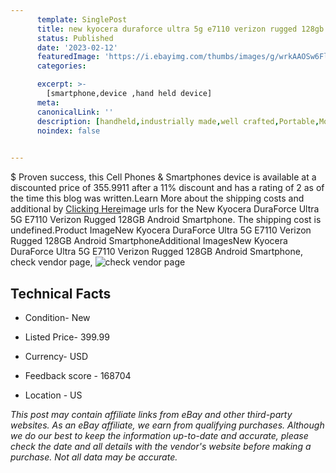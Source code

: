 ```yaml
---
      template: SinglePost
      title: new kyocera duraforce ultra 5g e7110 verizon rugged 128gb android smartphone
      status: Published
      date: '2023-02-12'
      featuredImage: 'https://i.ebayimg.com/thumbs/images/g/wrkAAOSw6FliVxwM/s-l225.jpg'
      categories: 

      excerpt: >-
        [smartphone,device ,hand held device]
      meta:
      canonicalLink: ''
      description: [handheld,industrially made,well crafted,Portable,Mobile,Compact,Convenient,Lightweight,Maneuverable,Man-portable,Miniature,Carriable,Hand-held,Light,Holdable,Transportable,Mobile device,Pocket-sized,On-the-go,Wireless,Cordless,Compact size,Convenient size, smartphone,device ,hand held device]
      noindex: false

        
---
```

$
    Proven success, this Cell Phones & Smartphones device is available at a discounted price of 355.9911 after a 11% discount and has a rating of 2 as of the time this blog was written.Learn More about the shipping costs and additional by [Clicking Here](https://www.ebay.com/itm/354484956204?hash=item5288f32c2c%3Ag%3AwrkAAOSw6FliVxwM&mkevt=1&mkcid=1&mkrid=711-53200-19255-0&campid=%253CePNCampaignId%253E&customid=%253CreferenceId%253E&toolid=10049)image urls for the New Kyocera DuraForce Ultra 5G E7110 Verizon Rugged 128GB Android Smartphone. The shipping cost is undefined.Product ImageNew Kyocera DuraForce Ultra 5G E7110 Verizon Rugged 128GB Android SmartphoneAdditional ImagesNew Kyocera DuraForce Ultra 5G E7110 Verizon Rugged 128GB Android Smartphone, check vendor page, ![check vendor page](https://origin-galleryplus.ebayimg.com/ws/web/354484956204_2_0_1/225x225.jpg,https://origin-galleryplus.ebayimg.com/ws/web/354484956204_3_0_1/225x225.jpg,https://origin-galleryplus.ebayimg.com/ws/web/354484956204_4_0_1/225x225.jpg,https://origin-galleryplus.ebayimg.com/ws/web/354484956204_5_0_1/225x225.jpg,https://origin-galleryplus.ebayimg.com/ws/web/354484956204_6_0_1/225x225.jpg,https://origin-galleryplus.ebayimg.com/ws/web/354484956204_7_0_1/225x225.jpg,https://origin-galleryplus.ebayimg.com/ws/web/354484956204_8_0_1/225x225.jpg,https://origin-galleryplus.ebayimg.com/ws/web/354484956204_9_0_1/225x225.jpg,https://origin-galleryplus.ebayimg.com/ws/web/354484956204_10_0_1/225x225.jpg,https://origin-galleryplus.ebayimg.com/ws/web/354484956204_11_0_1/225x225.jpg,https://origin-galleryplus.ebayimg.com/ws/web/354484956204_12_0_1/225x225.jpg)
    
    

 ## Technical Facts 



     
      

 - Condition- New 


      

 - Listed Price- 399.99 


      

 - Currency- USD 


      

 - Feedback score - 168704 


      

 - Location - US 


      
      

 *_This post may contain affiliate links from eBay and other third-party websites. As an eBay affiliate, we earn from qualifying purchases. Although we do our best to keep the information up-to-date and accurate, please check the date and all details with the vendor's website before making a purchase. Not all data may be accurate._*



    
    
    
    
    